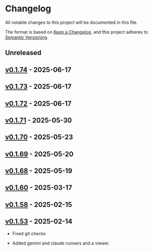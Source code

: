 # Changelog

All notable changes to this project will be documented in this file.

The format is based on [Keep a Changelog](https://keepachangelog.com/en/1.0.0/),
and this project adheres to [Semantic Versioning](https://semver.org/spec/v2.0.0.html).

## Unreleased

## [v0.1.74](https://github.com/allenai/olmocr/releases/tag/v0.1.74) - 2025-06-17

## [v0.1.73](https://github.com/allenai/olmocr/releases/tag/v0.1.73) - 2025-06-17

## [v0.1.72](https://github.com/allenai/olmocr/releases/tag/v0.1.72) - 2025-06-17

## [v0.1.71](https://github.com/allenai/olmocr/releases/tag/v0.1.71) - 2025-05-30

## [v0.1.70](https://github.com/allenai/olmocr/releases/tag/v0.1.70) - 2025-05-23

## [v0.1.69](https://github.com/allenai/olmocr/releases/tag/v0.1.69) - 2025-05-20

## [v0.1.68](https://github.com/allenai/olmocr/releases/tag/v0.1.68) - 2025-05-19

## [v0.1.60](https://github.com/allenai/olmocr/releases/tag/v0.1.60) - 2025-03-17

## [v0.1.58](https://github.com/allenai/olmocr/releases/tag/v0.1.58) - 2025-02-15

## [v0.1.53](https://github.com/allenai/olmocr/releases/tag/v0.1.53) - 2025-02-14

- Fixed git checks

- Added gemini and claude runners and a viewer.